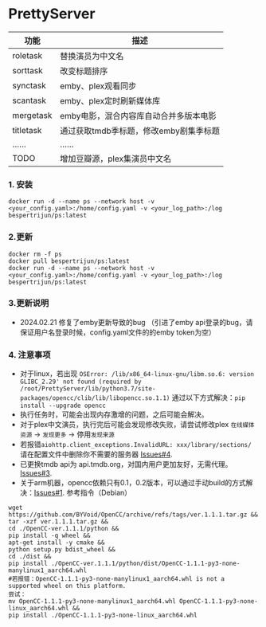 # PrettyServer

<div align="center">
    
功能 | 描述
--- | ---
roletask | 替换演员为中文名
sorttask | 改变标题排序
synctask | emby、plex观看同步
scantask | emby、plex定时刷新媒体库
mergetask | emby电影，混合内容库自动合并多版本电影
titletask | 通过获取tmdb季标题，修改emby剧集季标题
…… | ……
TODO | 增加豆瓣源，plex集演员中文名
</div>

### 1. 安装
```
docker run -d --name ps --network host -v <your_config.yaml>:/home/config.yaml -v <your_log_path>:/log bespertrijun/ps:latest
```

### 2.更新
```
docker rm -f ps
docker pull bespertrijun/ps:latest
docker run -d --name ps --network host -v <your_config.yaml>:/home/config.yaml -v <your_log_path>:/log bespertrijun/ps:latest
```

### 3.更新说明
 - 2024.02.21 修复了emby更新导致的bug （引进了emby api登录的bug，请保证用户名登录时候，config.yaml文件的的emby token为空）

### 4. 注意事项

* 对于linux，若出现
`OSError: /lib/x86_64-linux-gnu/libm.so.6: version GLIBC_2.29' not found (required by /root/PrettyServer/lib/python3.7/site-packages/opencc/clib/lib/libopencc.so.1.1)`
通过以下方式解决：`pip install --upgrade opencc`
* 执行任务时，可能会出现内存激增的问题，之后可能会解决。
* 对于plex中文演员，执行完后可能会发现修改失败，请尝试修改plex `在线媒体资源` -> `发现更多` -> 停用`发现来源`
* 若报错`aiohttp.client_exceptions.InvalidURL: xxx/library/sections/`
请在配置文件中删除你不需要的服务器 [Issues#4](https://github.com/Bespertrijun/PrettyServer/issues/4#issue-2046900493).
* 已更换tmdb api为 api.tmdb.org，对国内用户更加友好，无需代理。[Issues#3](https://github.com/Bespertrijun/PrettyServer/issues/3#issue-2046653124).
* 关于arm机器，opencc依赖只有0.1，0.2版本，可以通过手动build的方式解决：[Issues#1](https://github.com/Bespertrijun/PrettyServer/issues/1#issue-2046264436).
参考指令（Debian）
```
wget https://github.com/BYVoid/OpenCC/archive/refs/tags/ver.1.1.1.tar.gz &&
tar -xzf ver.1.1.1.tar.gz &&
cd ./OpenCC-ver.1.1.1/python &&
pip install -q wheel &&
apt-get install -y cmake &&
python setup.py bdist_wheel &&
cd ./dist &&
pip install ./OpenCC-ver.1.1.1/python/dist/OpenCC-1.1.1-py3-none-manylinux1_aarch64.whl
#若报错：OpenCC-1.1.1-py3-none-manylinux1_aarch64.whl is not a supported wheel on this platform.
尝试：
mv OpenCC-1.1.1-py3-none-manylinux1_aarch64.whl OpenCC-1.1.1-py3-none-linux_aarch64.whl &&
pip install ./OpenCC-1.1.1-py3-none-linux_aarch64.whl
```